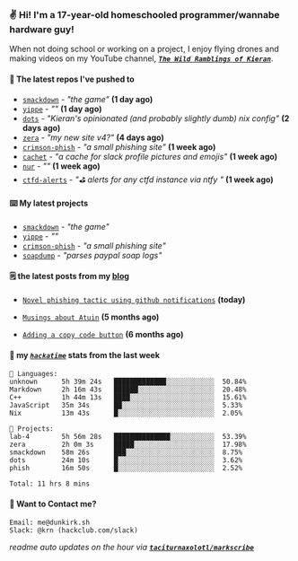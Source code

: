 ### ✌️ Hi! I'm a 17-year-old homeschooled programmer/wannabe hardware guy!

When not doing school or working on a project, I enjoy flying drones and making videos on my YouTube channel, [**_`The Wild Ramblings of Kieran`_**](https://youtube.com/@kieran.rambles).

#### 👷 The latest repos I've pushed to

- [`smackdown`](https://github.com/taciturnaxolotl/smackdown) - _"the game"_ **(1 day ago)**
- [`yippe`](https://github.com/taciturnaxolotl/yippe) - _""_ **(1 day ago)**
- [`dots`](https://github.com/taciturnaxolotl/dots) - _"Kieran's opinionated (and probably slightly dumb) nix config"_ **(2 days ago)**
- [`zera`](https://github.com/taciturnaxolotl/zera) - _"my new site v4?"_ **(4 days ago)**
- [`crimson-phish`](https://github.com/taciturnaxolotl/crimson-phish) - _"a small phishing site"_ **(1 week ago)**
- [`cachet`](https://github.com/taciturnaxolotl/cachet) - _"a cache for slack profile pictures and emojis"_ **(1 week ago)**
- [`nur`](https://github.com/charmbracelet/nur) - _""_ **(1 week ago)**
- [`ctfd-alerts`](https://github.com/taciturnaxolotl/ctfd-alerts) - _"⛳ alerts for any ctfd instance via ntfy "_ **(1 week ago)**

#### ⌨️ My latest projects

- [`smackdown`](https://github.com/taciturnaxolotl/smackdown) - _"the game"_
- [`yippe`](https://github.com/taciturnaxolotl/yippe) - _""_
- [`crimson-phish`](https://github.com/taciturnaxolotl/crimson-phish) - _"a small phishing site"_
- [`soapdump`](https://github.com/taciturnaxolotl/soapdump) - _"parses paypal soap logs"_

#### 🗒️ the latest posts from my [blog](https://dunkirk.sh)

- [`Novel phishing tactic using github notifications`](https://dunkirk.sh/blog/github-phishing/) **(today)**

- [`Musings about Atuin`](https://dunkirk.sh/blog/atuin/) **(5 months ago)**

- [`Adding a copy code button`](https://dunkirk.sh/blog/adding-a-copy-button/) **(6 months ago)**



#### 📡 my [_`hackatime`_](https://waka.hackclub.com) stats from the last week

```text
💾 Languages:
unknown      5h 39m 24s   █████████████░░░░░░░░░░░░  50.84%
Markdown     2h 16m 43s   ██████░░░░░░░░░░░░░░░░░░░  20.48%
C++          1h 44m 13s   ████░░░░░░░░░░░░░░░░░░░░░  15.61%
JavaScript   35m 34s      ██░░░░░░░░░░░░░░░░░░░░░░░  5.33%
Nix          13m 43s      █░░░░░░░░░░░░░░░░░░░░░░░░  2.05%

💼 Projects:
lab-4        5h 56m 28s   ██████████████░░░░░░░░░░░  53.39%
zera         2h 0m 3s     █████░░░░░░░░░░░░░░░░░░░░  17.98%
smackdown    58m 26s      ███░░░░░░░░░░░░░░░░░░░░░░  8.75%
dots         24m 10s      █░░░░░░░░░░░░░░░░░░░░░░░░  3.62%
phish        16m 50s      █░░░░░░░░░░░░░░░░░░░░░░░░  2.52%

Total: 11 hrs 8 mins
```

#### 📮 Want to Contact me?

```text
Email: me@dunkirk.sh
Slack: @krn (hackclub.com/slack)
```

_readme auto updates on the hour via [**`taciturnaxolotl/markscribe`**](https://github.com/taciturnaxolotl/markscribe)_
